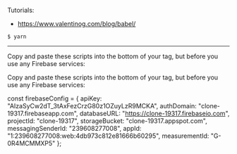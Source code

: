 Tutorials:
- https://www.valentinog.com/blog/babel/
```
$ yarn 
```

---

Copy and paste these scripts into the bottom of your <body> tag, but before you use any Firebase services:

<!-- The core Firebase JS SDK is always required and must be listed first -->
<script src="/__/firebase/7.17.1/firebase-app.js"></script>

<!-- TODO: Add SDKs for Firebase products that you want to use
     https://firebase.google.com/docs/web/setup#available-libraries -->
<script src="/__/firebase/7.17.1/firebase-analytics.js"></script>

<!-- Initialize Firebase -->
<script src="/__/firebase/init.js"></script>

Copy and paste these scripts into the bottom of your <body> tag, but before you use any Firebase services:

const firebaseConfig = {
  apiKey: "AIzaSyCw2dT_3tAxFezCrzG80z1OZuyLzR9MCKA",
  authDomain: "clone-19317.firebaseapp.com",
  databaseURL: "https://clone-19317.firebaseio.com",
  projectId: "clone-19317",
  storageBucket: "clone-19317.appspot.com",
  messagingSenderId: "239608277008",
  appId: "1:239608277008:web:4db973c812e81666b60295",
  measurementId: "G-0R4MCMMXP5"
};